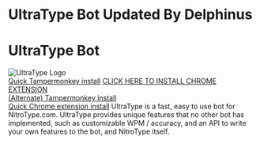 # UltraType Bot Updated By Delphinus
# UltraType Bot
![UltraType Logo](https://github.com/ultratype/UltraTypeBot/raw/master/ico/logo.png)
<br>
[Quick Tampermonkey install](https://github.com/ultratype/UltraTypeBot/raw/master/UltraType.user.js)
[CLICK HERE TO INSTALL CHROME EXTENSION](https://chrome.google.com/webstore/detail/ultratype-nitrotype-typin/gekjidmkhehamonaimcibhnaecakojlm)
<br>
[(Alternate) Tampermonkey install](https://github.com/ultratype/UltraTypeBot/raw/master/UltraType.user.js)
<br>
[Quick Chrome extension install](https://chrome.google.com/webstore/detail/ultratype-nitrotype-typin/gekjidmkhehamonaimcibhnaecakojlm)
 UltraType is a fast, easy to use bot for NitroType.com. UltraType provides unique features that no other bot has implemented, such as customizable WPM / accuracy, and an API to write your own features to the bot, and NitroType itself.
